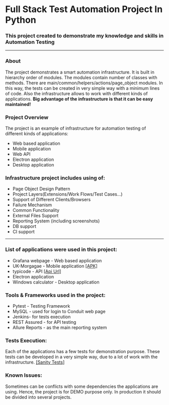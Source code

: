 # Full Stack Test Automation Project In Python 

### This project created to demonstrate my knowledge and skills in Automation Testing
***
### About
The project demonstrates a smart automation infrastructure. It is built in hierarchy order of modules. The modules contain number of classes with methods. There are main/common/helpers/actions/page_object modules. In this way, the tests can be created in very simple way with a minimum lines of code. Also the infrastructure allows to work with different kinds of applications. **Big advantage of the infrastructure is that it can be easy maintained!**

### Project Overview
The project is an example of infrastructure for automation testing of different kinds of applications:

* Web based application
* Mobile application
* Web API
* Electron application
* Desktop application

### Infrastructure project includes using of:

* Page Object Design Pattern
* Project Layers(Extensions/Work Flows/Test Cases...)
* Support of Different Clients/Browsers
* Failure Mechanism
* Common Functionality
* External Files Support
* Reporting System (including screenshots)
* DB support
* CI support
***
### List of applications were used in this project:

* Grafana webpage - Web based application
* UK-Morgagae - Mobile application [[APK]](https://github.com/EsterYIT/Test-Automation-Python/APKs)
* typicode - API [[Api Url]](https://jsonplaceholder.typicode.com/)
* Electron application
* Windows calculator - Desktop application

### Tools & Frameworks used in the project:
* Pytest - Testing Framework
* MySQL - used for login to Conduit web page
* Jenkins- for tests execution
* REST Assured - for API testing
* Allure Reports - as the main reporting system


### Tests Execution:
Each of the applications has a few tests for demonstration purpose. These tests can be developed in a very simple way, due to a lot of work with the infrastructure. [[Sanity Tests]](https://github.com/EsterYIT/Test-Automation-Python/test_cases)

### Known Issues:
Sometimes can be conflicts with some dependencies the applications are using. Hence, the project is for DEMO purpose only. In production it should be divided into several projects.




